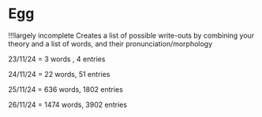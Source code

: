 # Egg 
!!!largely incomplete
Creates a list of possible write-outs by combining your theory and a list of words, and their pronunciation/morphology



23/11/24 = 3 words , 4 entries

24/11/24 = 22 words, 51 entries

25/11/24 = 636 words, 1802 entries

26/11/24 = 1474 words,  3902 entries
